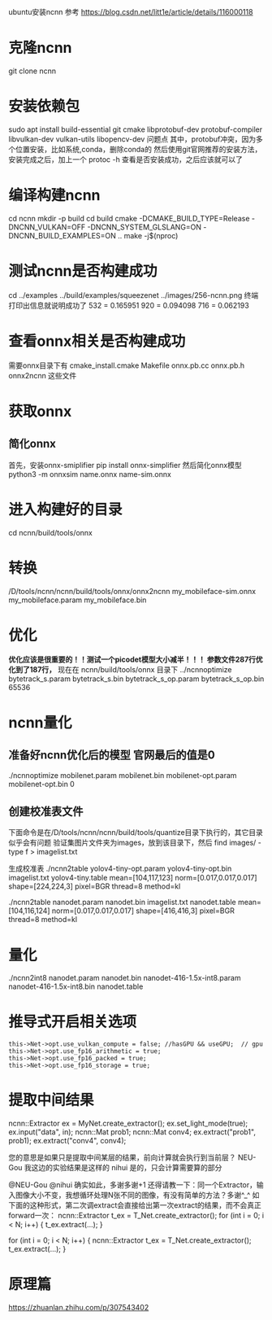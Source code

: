 ubuntu安装ncnn 参考
https://blog.csdn.net/litt1e/article/details/116000118

# 克隆ncnn 
git clone ncnn
# 安装依赖包
sudo apt install build-essential git cmake libprotobuf-dev protobuf-compiler libvulkan-dev vulkan-utils libopencv-dev
问题点
其中，protobuf冲突，因为多个位置安装，比如系统,conda，删除conda的
然后使用git官网推荐的安装方法，安装完成之后，加上一个
protoc -h
查看是否安装成功，之后应该就可以了

# 编译构建ncnn
cd ncnn
mkdir -p build
cd build
cmake -DCMAKE_BUILD_TYPE=Release -DNCNN_VULKAN=OFF -DNCNN_SYSTEM_GLSLANG=ON -DNCNN_BUILD_EXAMPLES=ON ..
make -j$(nproc)
# 测试ncnn是否构建成功
cd ../examples
../build/examples/squeezenet ../images/256-ncnn.png
终端打印出信息就说明成功了
532 = 0.165951
920 = 0.094098
716 = 0.062193

# 查看onnx相关是否构建成功
需要onnx目录下有
cmake_install.cmake
Makefile
onnx.pb.cc
onnx.pb.h
onnx2ncnn
这些文件

# 获取onnx
## 简化onnx
首先，安装onnx-smiplifier
pip install onnx-simplifier
然后简化onnx模型
python3 -m onnxsim name.onnx name-sim.onnx


# 进入构建好的目录
cd ncnn/build/tools/onnx
# 转换
/D/tools/ncnn/ncnn/build/tools/onnx/onnx2ncnn my_mobileface-sim.onnx my_mobileface.param my_mobileface.bin

# 优化
**优化应该是很重要的！！测试一个picodet模型大小减半！！！ 参数文件287行优化到了187行，**
现在在 ncnn/build/tools/onnx 目录下
../ncnnoptimize bytetrack_s.param bytetrack_s.bin bytetrack_s_op.param bytetrack_s_op.bin 65536


# ncnn量化
## 准备好ncnn优化后的模型 官网最后的值是0
./ncnnoptimize mobilenet.param mobilenet.bin mobilenet-opt.param mobilenet-opt.bin 0

## 创建校准表文件
下面命令是在/D/tools/ncnn/ncnn/build/tools/quantize目录下执行的，其它目录似乎会有问题
验证集图片文件夹为images，放到该目录下，然后
find images/ -type f > imagelist.txt

生成校准表
./ncnn2table yolov4-tiny-opt.param yolov4-tiny-opt.bin imagelist.txt yolov4-tiny.table mean=[104,117,123] norm=[0.017,0.017,0.017] shape=[224,224,3] pixel=BGR thread=8 method=kl

./ncnn2table nanodet.param          nanodet.bin        imagelist.txt nanodet.table     mean=[104,116,124] norm=[0.017,0.017,0.017] shape=[416,416,3] pixel=BGR thread=8 method=kl


# 量化

./ncnn2int8 nanodet.param  nanodet.bin  nanodet-416-1.5x-int8.param nanodet-416-1.5x-int8.bin    nanodet.table
 
# 推导式开启相关选项
    this->Net->opt.use_vulkan_compute = false; //hasGPU && useGPU;  // gpu
    this->Net->opt.use_fp16_arithmetic = true;
    this->Net->opt.use_fp16_packed = true;
    this->Net->opt.use_fp16_storage = true;


# 提取中间结果
ncnn::Extractor ex = MyNet.create_extractor();
ex.set_light_mode(true);
ex.input("data", in);
ncnn::Mat prob1;
ncnn::Mat conv4;
ex.extract("prob1", prob1);
ex.extract("conv4", conv4);

您的意思是如果只是提取中间某层的结果，前向计算就会执行到当前层？
NEU-Gou 我这边的实验结果是这样的
nihui  是的，只会计算需要算的部分

@NEU-Gou @nihui 确实如此，多谢多谢+1
还得请教一下：同一个Extractor，输入图像大小不变，我想循环处理N张不同的图像，有没有简单的方法？多谢^_^
如下面的这种形式，第二次调extract会直接给出第一次extract的结果，而不会真正forward一次：
ncnn::Extractor t_ex = T_Net.create_extractor();
for (int i = 0; i < N; i++)
{
t_ex.extract(...);
}

for (int i = 0; i < N; i++)
{
ncnn::Extractor t_ex = T_Net.create_extractor();
t_ex.extract(...);
}

# 原理篇
https://zhuanlan.zhihu.com/p/307543402